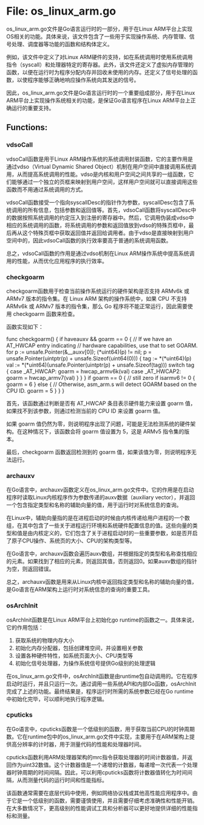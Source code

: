 # File: os_linux_arm.go

os_linux_arm.go文件是Go语言运行时的一部分，用于在Linux ARM平台上实现OS相关的功能。具体来说，该文件包含了一些用于实现操作系统、内存管理、信号处理、调度器等功能的函数和结构体定义。

例如，该文件中定义了对Linux ARM硬件的支持，如在系统调用时使用系统调用指令（syscall）和处理器特定的寄存器。此外，该文件还定义了虚拟内存管理的函数，以便在运行时为程序分配内存并回收未使用的内存。还定义了信号处理的函数，以使程序能够正确地响应操作系统向其发送的信号。

因此，os_linux_arm.go文件是Go语言运行时的一个重要组成部分，用于在Linux ARM平台上实现操作系统相关的功能，是保证Go语言程序在Linux ARM平台上正确运行的重要支持。

## Functions:

### vdsoCall

vdsoCall函数是用于Linux ARM操作系统的系统调用封装函数，它的主要作用是通过vdso（Virtual Dynamic Shared Object）机制在用户空间中直接调用系统调用，从而提高系统调用的性能。vdso是内核和用户空间之间共享的一组函数，它们能够通过一个独立的页框来映射到用户空间，这样用户空间就可以直接调用这些函数而不用通过系统调用的方式。

vdsoCall函数接受一个指向syscallDesc的指针作为参数，syscallDesc包含了系统调用的所有信息，包括参数和返回值等。首先，vdsoCall函数将syscallDesc中的数据按照系统调用的约定压入到注册的寄存器中。然后，它调用伪装成vdso中相应的系统调用的函数，将系统调用的参数和返回值放到vdso的特殊页框中，最后再从这个特殊页框中获取返回值并返回给调用者。由于vdso是直接映射到用户空间中的，因此vdsoCall函数的执行效率要高于普通的系统调用函数。

总之，vdsoCall函数的作用是通过vdso机制在Linux ARM操作系统中提高系统调用的性能，从而优化应用程序的执行效率。



### checkgoarm

checkgoarm函数用于检查当前操作系统运行的硬件架构是否支持 ARMv6k 或 ARMv7 版本的指令集。在 Linux ARM 架构的操作系统中，如果 CPU 不支持 ARMv6k 或 ARMv7 版本的指令集，那么 Go 程序将不能正常运行，因此需要使用 checkgoarm 函数来检查。

函数实现如下：

func checkgoarm() {
    if haveauxv && goarm == 0 {
        // If we have an AT_HWCAP entry indicating
        // hardware capabilities, use that to set GOARM.
        for p := unsafe.Pointer(&__auxv[0]); (*uint64)(p) != nil; p = unsafe.Pointer(uintptr(p) + unsafe.Sizeof(uint64(0))) {
            tag := *(*uint64)(p)
            val := *(*uint64)(unsafe.Pointer(uintptr(p) + unsafe.Sizeof(tag)))
            switch tag {
            case _AT_HWCAP:
                goarm = hwcap_armv6k(val)
            case _AT_HWCAP2:
                goarm = hwcap_armv7(val)
            }
        }
    }
    if goarm == 0 { // still zero
        if isarmv6 != 0 {
            goarm = 6
        } else {
            // Otherwise, asm_arm.s will detect GOARM based on the CPU ID.
            goarm = 5
        }
    }
}

首先，该函数通过判断是否有 AT_HWCAP 条目表示硬件能力来设置 goarm 值，如果找不到该参数，则通过检测当前的 CPU ID 来设置 goarm 值。

如果 goarm 值仍然为零，则说明程序出现了问题，可能是无法检测系统的硬件架构。在这种情况下，该函数会将 goarm 值设置为 5，这是 ARMv5 指令集的版本。

最后，checkgoarm 函数返回检测到的 goarm 值，如果该值为零，则说明程序无法运行。



### archauxv

在Go语言中，archauxv函数定义在os_linux_arm.go文件中。它的作用是在启动程序时读取Linux内核程序作为参数传递的auxv数据（auxiliary vector），并返回一个包含指定类型和名称的辅助向量的值，用于运行时对系统信息的查询。

在Linux中，辅助向量指的是在进程启动的时候由内核传递给用户进程的一个数组，在其中包含了一些关于进程运行环境和系统硬件配置信息的值。这些向量的类型和值是由内核定义的，它们包含了关于进程启动时的一些重要参数，如是否开启了原子CPU操作、系统页的大小、CPU的架构类型等。

在Go语言中，archauxv函数会遍历auxv数组，并根据指定的类型和名称查找相应的元素。如果找到了相应的元素，则返回其值，否则返回0。如果auxv数组的指针为空，则返回错误。

总之，archauxv函数是用来从Linux内核中返回指定类型和名称的辅助向量的值，是Go语言在ARM架构上运行时对系统信息的查询的重要工具。



### osArchInit

osArchInit函数是在Linux ARM平台上初始化go runtime的函数之一。具体来说，它的作用包括：

1. 获取系统的物理内存大小
2. 初始化内存分配器，包括创建堆空间，并设置相关参数
3. 设置各种硬件特性，如系统页面大小、CPU类型等
4. 初始化信号处理器，为操作系统信号提供Go级别的处理逻辑

在os_linux_arm.go文件中，osArchInit函数是由runtime包自动调用的。它在程序启动时运行，并且只运行一次。通过调用一些系统API和内部Go函数，osArchInit完成了上述的功能。最终结果是，程序运行时所需的系统参数已经在Go runtime中初始化完毕，可以顺利地执行程序逻辑。



### cputicks

在Go语言中，cputicks函数是一个低级别的函数，用于获取当前CPU的时钟周期数。它在runtime包中的os_linux_arm.go文件中实现，主要用于在ARM架构上提供高分辨率的计时器，用于测量代码的性能和处理器时间。

cputicks函数利用ARM处理器架构的mrc指令获取处理器的时间计数器值，并返回作为uint32数值。这个计数器值是一个递增的计数器，每递增一次代表一个处理器时钟周期的时间间隔。因此，可以利用cputicks函数将计数器值转化为时间间隔，从而测量代码的运行时间和性能指标。

该函数通常需要在底层代码中使用，例如网络协议栈或其他高性能应用程序中。由于它是一个低级别的函数，需要谨慎使用，并且需要仔细考虑准确性和性能开销。在大多数情况下，更高级别的性能调试工具和分析器可以更好地提供详细的性能指标和测量。



